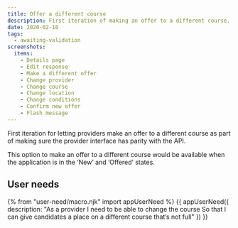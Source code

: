 ```yaml
---
title: Offer a different course
description: First iteration of making an offer to a different course.
date: 2020-02-10
tags:
  - awaiting-validation
screenshots:
  items:
    - Details page
    - Edit response
    - Make a different offer
    - Change provider
    - Change course
    - Change location
    - Change conditions
    - Confirm new offer
    - Flash message
---
```


First iteration for letting providers make an offer to a different course as part of making sure the provider interface has parity with the API.

This option to make an offer to a different course would be available when the application is in the ‘New’ and ‘Offered’ states.

## User needs

{% from "user-need/macro.njk" import appUserNeed %}
{{ appUserNeed({
  description: "As a provider
I need to be able to change the course
So that I can give candidates a place on a different course that’s not full"
}) }}
